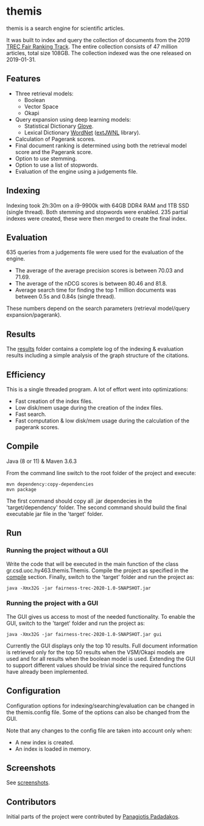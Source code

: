 # themis

themis is a search engine for scientific articles.

It was built to index and query the collection of documents from the 2019 [TREC Fair Ranking Track](https://fair-trec.github.io/). The entire collection consists of 47 million articles, total size 108GB. The collection indexed was the one released on 2019-01-31.

## Features

* Three retrieval models:
  * Boolean
  * Vector Space
  * Okapi
* Query expansion using deep learning models:
  * Statistical Dictionary [Glove](https://nlp.stanford.edu/projects/glove/).
  * Lexical Dictionary [WordNet](https://wordnet.princeton.edu/) ([extJWNL](http://extjwnl.sourceforge.net/) library).
* Calculation of Pagerank scores.
* Final document ranking is determined using both the retrieval model score and the Pagerank score.
* Option to use stemming.
* Option to use a list of stopwords.
* Evaluation of the engine using a judgements file.

## Indexing

Indexing took 2h:30m on a i9-9900k with 64GB DDR4 RAM and 1TB SSD (single thread). Both stemming and stopwords were enabled. 235 partial indexes were created, these were then merged to create the final index.

## Evaluation

635 queries from a judgements file were used for the evaluation of the engine.

* The average of the average precision scores is between 70.03 and 71.69.
* The average of the nDCG scores is between 80.46 and 81.8.
* Average search time for finding the top 1 million documents was between 0.5s and 0.84s (single thread).

These numbers depend on the search parameters (retrieval model/query expansion/pagerank).

## Results

The [results](results/) folder contains a complete log of the indexing & evaluation results including a simple analysis of the graph structure of the citations.

## Efficiency

This is a single threaded program. A lot of effort went into optimizations:

* Fast creation of the index files.
* Low disk/mem usage during the creation of the index files.
* Fast search.
* Fast computation & low disk/mem usage during the calculation of the pagerank scores.

## Compile

Java (8 or 11) & Maven 3.6.3

From the command line switch to the root folder of the project and execute:

    mvn dependency:copy-dependencies
    mvn package

The first command should copy all .jar dependecies in the 'target/dependency' folder. The second command should build the final executable jar file in the 'target' folder.

## Run

### Running the project without a GUI

Write the code that will be executed in the main function of the class gr.csd.uoc.hy463.themis.Themis. Compile the project as specified in the [compile](#Compile) section. Finally, switch to the 'target' folder and run the project as:

    java -Xmx32G -jar fairness-trec-2020-1.0-SNAPSHOT.jar

### Running the project with a GUI

The GUI gives us access to most of the needed functionality. To enable the GUI, switch to the 'target' folder and run the project as:

    java -Xmx32G -jar fairness-trec-2020-1.0-SNAPSHOT.jar gui

Currently the GUI displays only the top 10 results. Full document information is retrieved only for the top 50 results when the VSM/Okapi models are used and for all results when the boolean model is used. Extending the GUI to support different values should be trivial since the required functions have already been implemented.

## Configuration

Configuration options for indexing/searching/evaluation can be changed in the themis.config file. Some of the options can also be changed from the GUI.

Note that any changes to the config file are taken into account only when:

* A new index is created.
* An index is loaded in memory.

## Screenshots

See [screenshots](screenshots/).

## Contributors

Initial parts of the project were contributed by [Panagiotis Padadakos](https://github.com/papadako).
